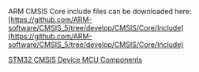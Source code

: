 ARM CMSIS Core include files can be downloaded here:<BR>
[https://github.com/ARM-software/CMSIS_5/tree/develop/CMSIS/Core/Include](https://github.com/ARM-software/CMSIS_5/tree/develop/CMSIS/Core/Include)


[STM32 CMSIS Device MCU Components](device/ST/ReadMe.md)
